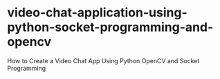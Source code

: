 # video-chat-application-using-python-socket-programming-and-opencv
How to Create a Video Chat App Using Python OpenCV and Socket Programming
